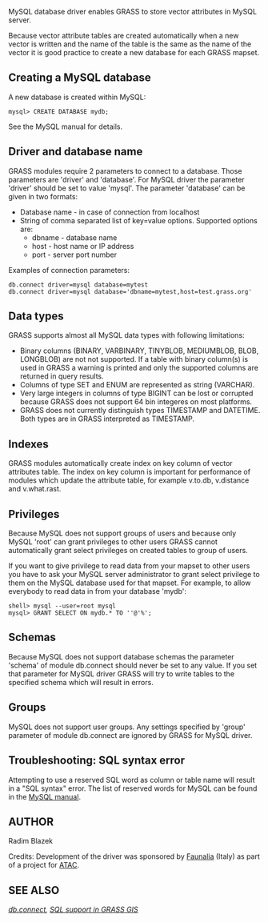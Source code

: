 MySQL database driver enables GRASS to store vector attributes in MySQL
server.

Because vector attribute tables are created automatically when a new
vector is written and the name of the table is the same as the name of
the vector it is good practice to create a new database for each GRASS
mapset.

## Creating a MySQL database

A new database is created within MySQL:

```shell
mysql> CREATE DATABASE mydb;
```

See the MySQL manual for details.

## Driver and database name

GRASS modules require 2 parameters to connect to a database. Those
parameters are 'driver' and 'database'. For MySQL driver the parameter
'driver' should be set to value 'mysql'. The parameter 'database' can be
given in two formats:

- Database name - in case of connection from localhost
- String of comma separated list of key=value options. Supported options
  are:
  - dbname - database name
  - host - host name or IP address
  - port - server port number

Examples of connection parameters:

```shell
db.connect driver=mysql database=mytest
db.connect driver=mysql database='dbname=mytest,host=test.grass.org'
```

## Data types

GRASS supports almost all MySQL data types with following limitations:

- Binary columns (BINARY, VARBINARY, TINYBLOB, MEDIUMBLOB, BLOB,
  LONGBLOB) are not not supported. If a table with binary column(s) is
  used in GRASS a warning is printed and only the supported columns are
  returned in query results.
- Columns of type SET and ENUM are represented as string (VARCHAR).
- Very large integers in columns of type BIGINT can be lost or corrupted
  because GRASS does not support 64 bin integeres on most platforms.
- GRASS does not currently distinguish types TIMESTAMP and DATETIME.
  Both types are in GRASS interpreted as TIMESTAMP.

## Indexes

GRASS modules automatically create index on key column of vector
attributes table. The index on key column is important for performance
of modules which update the attribute table, for example v.to.db,
v.distance and v.what.rast.

## Privileges

Because MySQL does not support groups of users and because only MySQL
'root' can grant privileges to other users GRASS cannot automatically
grant select privileges on created tables to group of users.

If you want to give privilege to read data from your mapset to other
users you have to ask your MySQL server administrator to grant select
privilege to them on the MySQL database used for that mapset. For
example, to allow everybody to read data in from your database 'mydb':  

```shell
shell> mysql --user=root mysql
mysql> GRANT SELECT ON mydb.* TO ''@'%';
```

## Schemas

Because MySQL does not support database schemas the parameter 'schema'
of module db.connect should never be set to any value. If you set that
parameter for MySQL driver GRASS will try to write tables to the
specified schema which will result in errors.

## Groups

MySQL does not support user groups. Any settings specified by 'group'
parameter of module db.connect are ignored by GRASS for MySQL driver.

## Troubleshooting: SQL syntax error

Attempting to use a reserved SQL word as column or table name will
result in a "SQL syntax" error. The list of reserved words for MySQL can
be found in the [MySQL
manual](https://dev.mysql.com/doc/refman/8.4/en/keywords.html#keywords-in-current-series).

## AUTHOR

Radim Blazek

Credits: Development of the driver was sponsored by
[Faunalia](https://www.faunalia.it) (Italy) as part of a project for
[ATAC](https://www.atac.roma.it/).

## SEE ALSO

*[db.connect](db.connect.md), [SQL support in GRASS GIS](sql.md)*
